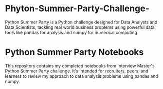 # Phyton-Summer-Party-Challenge-
Python Summer Party is a Python challenge designed for Data Analysts and Data Scientists, tackling real world business problems using powerful data tools like pandas for analysis and numpy for numerical computing

# Python Summer Party Notebooks
This repository contains my completed notebooks from Interview Master's Python Summer Party challenge. It's intended for recruiters, peers, and learners to review my approach to data analysis problems using pandas and numpy.
